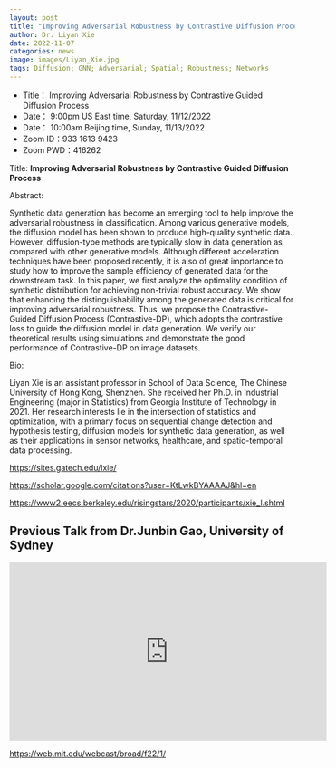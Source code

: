 ```yaml
---
layout: post
title: "Improving Adversarial Robustness by Contrastive Diffusion Process"
author: Dr. Liyan Xie 
date: 2022-11-07
categories: news
image: images/Liyan_Xie.jpg
tags: Diffusion; GNN; Adversarial; Spatial; Robustness; Networks
---
```


- Title： Improving Adversarial Robustness by Contrastive Guided Diffusion Process
- Date： 9:00pm US East time, Saturday, 11/12/2022
- Date： 10:00am Beijing time, Sunday, 11/13/2022
- Zoom  ID：933 1613 9423
- Zoom PWD：416262

Title: **Improving Adversarial Robustness by Contrastive Guided Diffusion Process**

Abstract: 

Synthetic data generation has become an emerging tool to help improve the adversarial robustness in classification. Among various generative models, the diffusion model has been shown to produce high-quality synthetic data. However, diffusion-type methods are typically slow in data generation as compared with other generative models. Although different acceleration techniques have been proposed recently, it is also of great importance to study how to improve the sample efficiency of generated data for the downstream task. In this paper, we first analyze the optimality condition of synthetic distribution for achieving non-trivial robust accuracy. We show that enhancing the distinguishability among the generated data is critical for improving adversarial robustness. Thus, we propose the Contrastive-Guided Diffusion Process (Contrastive-DP), which adopts the contrastive loss to guide the diffusion model in data generation. We verify our theoretical results using simulations and demonstrate the good performance of Contrastive-DP on image datasets.


Bio: 

Liyan Xie is an assistant professor in School of Data Science, The Chinese University of Hong Kong, Shenzhen. She received her Ph.D. in Industrial Engineering (major in Statistics) from Georgia Institute of Technology in 2021. Her research interests lie in the intersection of statistics and optimization, with a primary focus on sequential change detection and hypothesis testing, diffusion models for synthetic data generation, as well as their applications in sensor networks, healthcare, and spatio-temporal data processing.

https://sites.gatech.edu/lxie/

https://scholar.google.com/citations?user=KtLwkBYAAAAJ&hl=en

https://www2.eecs.berkeley.edu/risingstars/2020/participants/xie_l.shtml



## Previous Talk from Dr.Junbin Gao, University of Sydney

<p align="center">
<iframe width="560" height="315" src="https://www.youtube.com/embed/pY42X2Y8DYU" title="YouTube video player" frameborder="0" allow="accelerometer; autoplay; clipboard-write; encrypted-media; gyroscope; picture-in-picture" allowfullscreen></iframe>
</p>

https://web.mit.edu/webcast/broad/f22/1/
